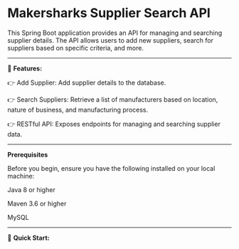 # Makersharks Supplier Search API

This Spring Boot application provides an API for managing and searching supplier details. The API allows users to add new suppliers, search for suppliers based on specific criteria, and more.

-----

🔋 **Features:**

👉 Add Supplier: Add supplier details to the database.

👉 Search Suppliers: Retrieve a list of manufacturers based on location, nature of business, and manufacturing process.

👉 RESTful API: Exposes endpoints for managing and searching supplier data.

-----

**Prerequisites**

Before you begin, ensure you have the following installed on your local machine:

Java 8 or higher

Maven 3.6 or higher

MySQL 

-----

🤸 **Quick Start:**

